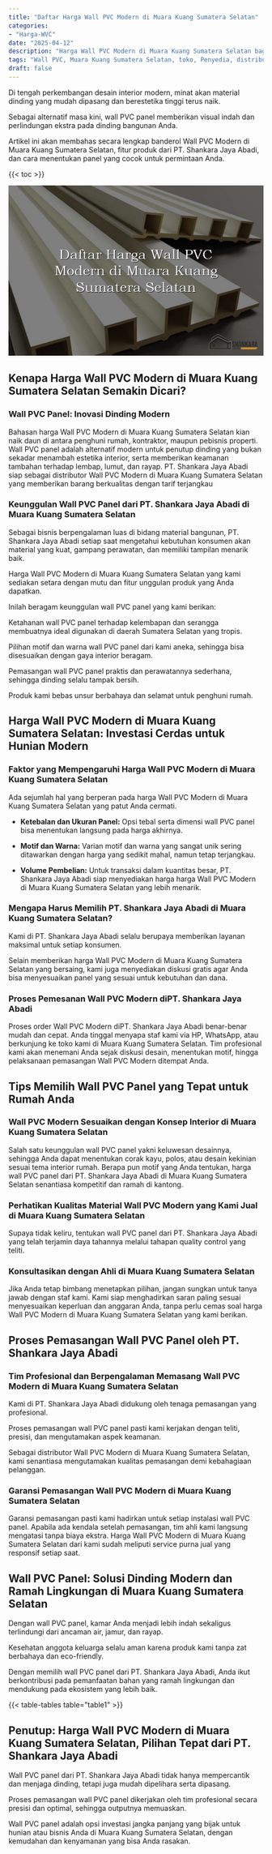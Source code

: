 ```yaml
---
title: "Daftar Harga Wall PVC Modern di Muara Kuang Sumatera Selatan"
categories: 
- "Harga-WVC"
date: "2025-04-12"
description: "Harga Wall PVC Modern di Muara Kuang Sumatera Selatan bagi hunian, office, serta gerai. Produk unggulan, variasi motif, variasi warna elegan, dengan servis pemasangan ditangani oleh tim berpengalaman dan jaminan resmi!|Jasa penyediaan Wall PVC Modern di Muara Kuang Sumatera Selatan untuk keperluan rumah, office, maupun ritel, dengan produk berkualitas dan instalasi oleh tim berpengalaman dan jaminan resmi.|Alternatif Wall PVC Modern di Muara Kuang Sumatera Selatan yang terpercaya bagi hunian, perkantoran, serta ritel, dengan panel berkualitas dan instalasi ditangani oleh tenaga ahli profesional serta garansi resmi.|Penyediaan Wall PVC Modern di Muara Kuang Sumatera Selatan untuk hunian, perkantoran, dan ritel, beserta material berkualitas dan pemasangan dikerjakan oleh tenaga ahli profesional, dilengkapi beserta kepastian resmi.}"
tags: "Wall PVC, Muara Kuang Sumatera Selatan, toko, Penyedia, distributor"
draft: false
---
```


Di tengah perkembangan desain interior modern, minat akan material dinding yang mudah dipasang dan berestetika tinggi terus naik.

Sebagai alternatif masa kini, wall PVC panel memberikan visual indah dan perlindungan ekstra pada dinding bangunan Anda.

Artikel ini akan membahas secara lengkap banderol Wall PVC Modern di Muara Kuang Sumatera Selatan, fitur produk dari PT. Shankara Jaya Abadi, dan cara menentukan panel yang cocok untuk permintaan Anda.

{{< toc >}}

![Daftar Harga Wall PVC Modern di Muara Kuang Sumatera Selatan](/images/Harga-WVC/Daftar-Harga-Wall-PVC-Modern-di-Muara-Kuang-Sumatera-Selatan.png)


## Kenapa Harga Wall PVC Modern di Muara Kuang Sumatera Selatan Semakin Dicari?

### Wall PVC Panel: Inovasi Dinding Modern

Bahasan harga Wall PVC Modern di Muara Kuang Sumatera Selatan kian naik daun di antara penghuni rumah, kontraktor, maupun pebisnis properti. Wall PVC panel adalah alternatif modern untuk penutup dinding yang bukan sekadar menambah estetika interior, serta memberikan keamanan tambahan terhadap lembap, lumut, dan rayap. PT. Shankara Jaya Abadi siap sebagai distributor Wall PVC Modern di Muara Kuang Sumatera Selatan yang memberikan barang berkualitas dengan tarif terjangkau

### Keunggulan Wall PVC Panel dari PT. Shankara Jaya Abadi di Muara Kuang Sumatera Selatan

Sebagai bisnis berpengalaman luas di bidang material bangunan, PT. Shankara Jaya Abadi setiap saat mengetahui kebutuhan konsumen akan material yang kuat, gampang perawatan, dan memiliki tampilan menarik baik.

Harga Wall PVC Modern di Muara Kuang Sumatera Selatan yang kami sediakan setara dengan mutu dan fitur unggulan produk yang Anda dapatkan.

Inilah beragam keunggulan wall PVC panel yang kami berikan:

Ketahanan wall PVC panel terhadap kelembapan dan serangga membuatnya ideal digunakan di daerah Sumatera Selatan yang tropis.

Pilihan motif dan warna wall PVC panel dari kami aneka, sehingga bisa disesuaikan dengan gaya interior beragam.

Pemasangan wall PVC panel praktis dan perawatannya sederhana, sehingga dinding selalu tampak bersih.

Produk kami bebas unsur berbahaya dan selamat untuk penghuni rumah.

## Harga Wall PVC Modern di Muara Kuang Sumatera Selatan: Investasi Cerdas untuk Hunian Modern

### Faktor yang Mempengaruhi Harga Wall PVC Modern di Muara Kuang Sumatera Selatan

Ada sejumlah hal yang berperan pada harga Wall PVC Modern di Muara Kuang Sumatera Selatan yang patut Anda cermati.

- **Ketebalan dan Ukuran Panel:** Opsi tebal serta dimensi wall PVC panel bisa menentukan langsung pada harga akhirnya.

- **Motif dan Warna:** Varian motif dan warna yang sangat unik sering ditawarkan dengan harga yang sedikit mahal, namun tetap terjangkau.

- **Volume Pembelian:** Untuk transaksi dalam kuantitas besar, PT. Shankara Jaya Abadi siap menyediakan harga harga Wall PVC Modern di Muara Kuang Sumatera Selatan yang lebih menarik.

### Mengapa Harus Memilih PT. Shankara Jaya Abadi di Muara Kuang Sumatera Selatan?

Kami di PT. Shankara Jaya Abadi selalu berupaya memberikan layanan maksimal untuk setiap konsumen.

Selain memberikan harga Wall PVC Modern di Muara Kuang Sumatera Selatan yang bersaing, kami juga menyediakan diskusi gratis agar Anda bisa menyesuaikan panel yang sesuai untuk kebutuhan dan dana.

### Proses Pemesanan Wall PVC Modern diPT. Shankara Jaya Abadi

Proses order Wall PVC Modern diPT. Shankara Jaya Abadi benar-benar mudah dan cepat. Anda tinggal menyapa staf kami via HP, WhatsApp, atau berkunjung ke toko kami di Muara Kuang Sumatera Selatan. Tim profesional kami akan menemani Anda sejak diskusi desain, menentukan motif, hingga pelaksanaan pemasangan Wall PVC Modern ditempat Anda.

## Tips Memilih Wall PVC Panel yang Tepat untuk Rumah Anda

### Wall PVC Modern Sesuaikan dengan Konsep Interior di Muara Kuang Sumatera Selatan

Salah satu keunggulan wall PVC panel yakni keluwesan desainnya, sehingga Anda dapat menentukan corak kayu, polos, atau desain kekinian sesuai tema interior rumah. Berapa pun motif yang Anda tentukan, harga wall PVC panel dari PT. Shankara Jaya Abadi di Muara Kuang Sumatera Selatan senantiasa kompetitif dan ramah di kantong.

### Perhatikan Kualitas Material Wall PVC Modern yang Kami Jual di Muara Kuang Sumatera Selatan

Supaya tidak keliru, tentukan wall PVC panel dari PT. Shankara Jaya Abadi yang telah terjamin daya tahannya melalui tahapan quality control yang teliti.

### Konsultasikan dengan Ahli di Muara Kuang Sumatera Selatan

Jika Anda tetap bimbang menetapkan pilihan, jangan sungkan untuk tanya jawab dengan staf kami. Kami siap menghadirkan saran paling sesuai menyesuaikan keperluan dan anggaran Anda, tanpa perlu cemas soal harga Wall PVC Modern di Muara Kuang Sumatera Selatan yang kami berikan.

## Proses Pemasangan Wall PVC Panel oleh PT. Shankara Jaya Abadi

### Tim Profesional dan Berpengalaman Memasang Wall PVC Modern di Muara Kuang Sumatera Selatan

Kami di PT. Shankara Jaya Abadi didukung oleh tenaga pemasangan yang profesional.

Proses pemasangan wall PVC panel pasti kami kerjakan dengan teliti, presisi, dan mengutamakan aspek keamanan.

Sebagai distributor Wall PVC Modern di Muara Kuang Sumatera Selatan, kami senantiasa mengutamakan kualitas pemasangan demi kebahagiaan pelanggan.

### Garansi Pemasangan Wall PVC Modern di Muara Kuang Sumatera Selatan

Garansi pemasangan pasti kami hadirkan untuk setiap instalasi wall PVC panel. Apabila ada kendala setelah pemasangan, tim ahli kami langsung mengatasi tanpa biaya ekstra. Harga Wall PVC Modern di Muara Kuang Sumatera Selatan dari kami sudah meliputi service purna jual yang responsif setiap saat.

## Wall PVC Panel: Solusi Dinding Modern dan Ramah Lingkungan di Muara Kuang Sumatera Selatan

Dengan wall PVC panel, kamar Anda menjadi lebih indah sekaligus terlindungi dari ancaman air, jamur, dan rayap.

Kesehatan anggota keluarga selalu aman karena produk kami tanpa zat berbahaya dan eco-friendly.

Dengan memilih wall PVC panel dari PT. Shankara Jaya Abadi, Anda ikut berkontribusi pada pemanfaatan bahan yang ramah lingkungan dan mendukung pada ekosistem yang lebih baik.

{{< table-tables table="table1" >}}

## Penutup: Harga Wall PVC Modern di Muara Kuang Sumatera Selatan, Pilihan Tepat dari PT. Shankara Jaya Abadi

Wall PVC panel dari PT. Shankara Jaya Abadi tidak hanya mempercantik dan menjaga dinding, tetapi juga mudah dipelihara serta dipasang.

Proses pemasangan wall PVC panel dikerjakan oleh tim profesional secara presisi dan optimal, sehingga outputnya memuaskan.

Wall PVC panel adalah opsi investasi jangka panjang yang bijak untuk hunian atau bisnis Anda di Muara Kuang Sumatera Selatan, dengan kemudahan dan kenyamanan yang bisa Anda rasakan.